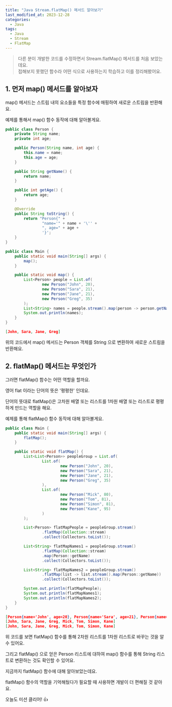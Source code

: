 ```yaml
---
title: "Java Stream.flatMap() 메서드 알아보기"
last_modified_at: 2023-12-28
categories:
  - Java
tags:
  - Java
  - Stream
  - FlatMap
---
```


> 다른 분이 개발한 코드를 수정하면서 Stream.flatMap() 메서드를 처음 보았는데요.  
> 접해보지 못했던 함수라 어떤 식으로 사용하는지 학습하고 이를 정리해봤어요.  

## 1. 먼저 map() 메서드를 알아보자

map() 메서드는 스트림 내의 요소들을 특정 함수에 매핑하여 새로운 스트림을 반환해요.

예제를 통해서 map() 함수 동작에 대해 알아볼게요.

```java
public class Person {
    private String name;
    private int age;

    public Person(String name, int age) {
        this.name = name;
        this.age = age;
    }

    public String getName() {
        return name;
    }

    public int getAge() {
        return age;
    }

    @Override
    public String toString() {
        return "Person{" +
                "name='" + name + '\'' +
                ", age=" + age +
                '}';
    }
}
```

```java
public class Main {
    public static void main(String[] args) {
        map();
    }

    public static void map() {
        List<Person> people = List.of(
                new Person("John", 20),
                new Person("Sara", 21),
                new Person("Jane", 21),
                new Person("Greg", 35)
        );
        List<String> names = people.stream().map(person -> person.getName()).collect(Collectors.toList());
        System.out.println(names);
    }
}
```

```json
[John, Sara, Jane, Greg]
```

위의 코드에서 map() 메서드는 Person 객체를 String 으로 변환하여 새로운 스트림을 반환해요.

## 2. flatMap() 메서드는 무엇인가

그러면 flatMap() 함수는 어떤 역할을 할까요.

영어 flat 이라는 단어의 뜻은 '평평한' 인데요.

단어의 뜻대로 flatMap()은 고차원 배열 또는 리스트를 1차원 배열 또는 리스트로 평평하게 만드는 역할을 해요.

예제를 통해 flatMap() 함수 동작에 대해 알아볼게요.

```java
public class Main {
    public static void main(String[] args) {
        flatMap();
    }

    public static void flatMap() {
        List<List<Person>> peopleGroup = List.of(
                List.of(
                        new Person("John", 20),
                        new Person("Sara", 21),
                        new Person("Jane", 21),
                        new Person("Greg", 35)
                ),
                List.of(
                        new Person("Mick", 80),
                        new Person("Tom", 81),
                        new Person("Simon", 81),
                        new Person("Kane", 95)
                )
        );

        List<Person> flatMapPeople = peopleGroup.stream()
                .flatMap(Collection::stream)
                .collect(Collectors.toList());

        List<String> flatMapNames1 = peopleGroup.stream()
                .flatMap(Collection::stream)
                .map(Person::getName)
                .collect(Collectors.toList());

        List<String> flatMapNames2 = peopleGroup.stream()
                .flatMap(list -> list.stream().map(Person::getName))
                .collect(Collectors.toList());

        System.out.println(flatMapPeople);
        System.out.println(flatMapNames1);
        System.out.println(flatMapNames2);
    }
}
```

```json
[Person{name='John', age=20}, Person{name='Sara', age=21}, Person{name='Jane', age=21}, Person{name='Greg', age=35}, Person{name='Mick', age=80}, Person{name='Tom', age=81}, Person{name='Simon', age=81}, Person{name='Kane', age=95}]
[John, Sara, Jane, Greg, Mick, Tom, Simon, Kane]
[John, Sara, Jane, Greg, Mick, Tom, Simon, Kane]
```

위 코드를 보면 flatMap() 함수를 통해 2차원 리스트를 1차원 리스트로 바꾸는 것을 알 수 있어요.

그리고 flatMap() 으로 얻은 Person 리스트에 대하여 map() 함수를 통해 String 리스트로 변환하는 것도 확인할 수 있어요.

지금까지 flatMap() 함수에 대해 알아보았는데요.

flatMap() 함수의 역할을 기억해뒀다가 필요할 때 사용하면 개발이 더 편해질 것 같아요.

오늘도 미션 클리어! 👍
